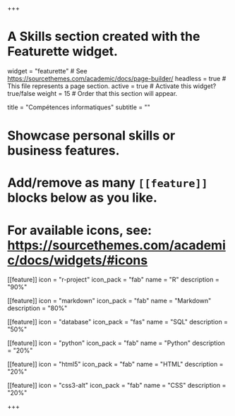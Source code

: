 +++
# A Skills section created with the Featurette widget.
widget = "featurette"  # See https://sourcethemes.com/academic/docs/page-builder/
headless = true  # This file represents a page section.
active = true  # Activate this widget? true/false
weight = 15  # Order that this section will appear.

title = "Compétences informatiques"
subtitle = ""

# Showcase personal skills or business features.
#
# Add/remove as many `[[feature]]` blocks below as you like.
#
# For available icons, see: https://sourcethemes.com/academic/docs/widgets/#icons

[[feature]]
  icon = "r-project"
  icon_pack = "fab"
  name = "R"
  description = "90%"

[[feature]]
  icon = "markdown"
  icon_pack = "fab"
  name = "Markdown"
  description = "80%"

[[feature]]
  icon = "database"
  icon_pack = "fas"
  name = "SQL"
  description = "50%"

[[feature]]
  icon = "python"
  icon_pack = "fab"
  name = "Python"
  description = "20%"

[[feature]]
  icon = "html5"
  icon_pack = "fab"
  name = "HTML"
  description = "20%"

[[feature]]
  icon = "css3-alt"
  icon_pack = "fab"
  name = "CSS"
  description = "20%"

+++
